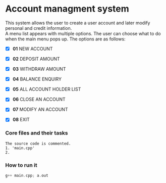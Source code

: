 # Account managment system

This system allows the user to create a user account 
and later modify personal and credit information.  
A menu list appears with multiple options. The user 
can choose what to do when the main menu pops up. 
The options are as follows:
- [x]  **01** NEW ACCOUNT
- [x]  **02** DEPOSIT AMOUNT
- [x]  **03** WITHDRAW AMOUNT
- [x]  **04** BALANCE ENQUIRY
- [x]  **05** ALL ACCOUNT HOLDER LIST
- [x]  **06** CLOSE AN ACCOUNT
- [x]  **07** MODIFY AN ACCOUNT
- [x]  **08** EXIT


### Core files and their tasks
```buildoutcfg
The source code is commented. 
1. 'main.cpp' 
2.
```
### How to run it
```c++
g++ main.cpp; a.out
```